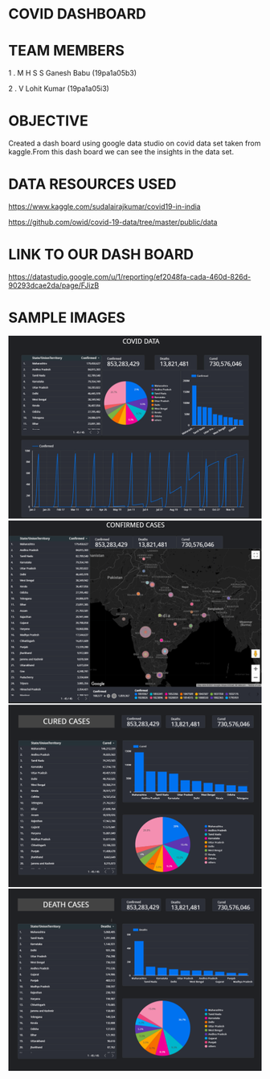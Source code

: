 # COVID DASHBOARD

# TEAM MEMBERS 
 1 . M H S S Ganesh Babu (19pa1a05b3)
 
 2 . V Lohit Kumar (19pa1a05i3)
  
# OBJECTIVE
 Created a dash board using google data studio on covid data set taken from kaggle.From this dash board we can see the insights in the data set.
 
 # DATA RESOURCES USED
 https://www.kaggle.com/sudalairajkumar/covid19-in-india 
 
 https://github.com/owid/covid-19-data/tree/master/public/data
 
# LINK TO OUR DASH BOARD
 https://datastudio.google.com/u/1/reporting/ef2048fa-cada-460d-826d-90293dcae2da/page/FJizB
 
# SAMPLE IMAGES
![image_1](https://github.com/vlkumar-859/covid_dashboard/blob/main/image1.png)
![image_2](https://github.com/vlkumar-859/covid_dashboard/blob/main/image.png)
![image_3](https://github.com/vlkumar-859/covid_dashboard/blob/main/imaeg3.png)
![image_4](https://github.com/vlkumar-859/covid_dashboard/blob/main/image4.png)

